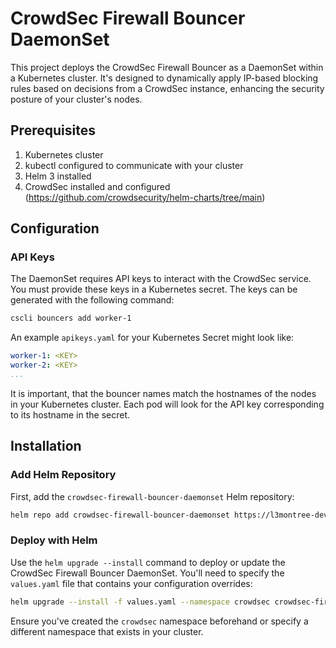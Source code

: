 # CrowdSec Firewall Bouncer DaemonSet

This project deploys the CrowdSec Firewall Bouncer as a DaemonSet within a Kubernetes cluster. It's designed to dynamically apply IP-based blocking rules based on decisions from a CrowdSec instance, enhancing the security posture of your cluster's nodes.

## Prerequisites

1. Kubernetes cluster
2. kubectl configured to communicate with your cluster
3. Helm 3 installed
3. CrowdSec installed and configured (https://github.com/crowdsecurity/helm-charts/tree/main)

## Configuration

### API Keys

The DaemonSet requires API keys to interact with the CrowdSec service. You must provide these keys in a Kubernetes secret. The keys can be generated with the following command:

```bash
cscli bouncers add worker-1
```

An example `apikeys.yaml` for your Kubernetes Secret might look like:

```yaml
worker-1: <KEY>
worker-2: <KEY>
...
```
It is important, that the bouncer names match the hostnames of the nodes in your Kubernetes cluster. Each pod will look for the API key corresponding to its hostname in the secret.

## Installation

### Add Helm Repository
First, add the `crowdsec-firewall-bouncer-daemonset` Helm repository:

```bash
helm repo add crowdsec-firewall-bouncer-daemonset https://l3montree-dev.github.io/crowdsec-firewall-bouncer-daemonset
```

### Deploy with Helm
Use the `helm upgrade --install` command to deploy or update the CrowdSec Firewall Bouncer DaemonSet. You'll need to specify the `values.yaml` file that contains your configuration overrides:

```bash
helm upgrade --install -f values.yaml --namespace crowdsec crowdsec-firewall-bouncer crowdsec-firewall-bouncer-daemonset/crowdsec-firewall-bouncer-daemonset
```

Ensure you've created the `crowdsec` namespace beforehand or specify a different namespace that exists in your cluster.